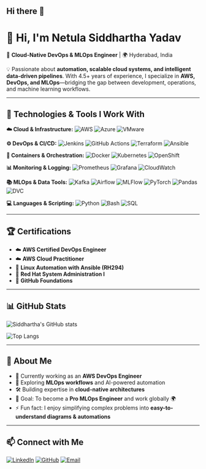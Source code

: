 ## Hi there 👋

# 👋 Hi, I'm Netula Siddhartha Yadav 

🚀 **Cloud-Native DevOps & MLOps Engineer** | 🌍 Hyderabad, India 

💡 Passionate about **automation, scalable cloud systems, and intelligent data-driven pipelines**. 
With 4.5+ years of experience, I specialize in **AWS, DevOps, and MLOps**—bridging the gap between development, operations, and machine learning workflows. 

---

## 🔧 Technologies & Tools I Work With

**☁️ Cloud & Infrastructure:** 
![AWS](https://img.shields.io/badge/AWS-232F3E?style=for-the-badge&logo=amazon-aws&logoColor=white) 
![Azure](https://img.shields.io/badge/Azure-0078D4?style=for-the-badge&logo=microsoft-azure&logoColor=white) 
![VMware](https://img.shields.io/badge/VMware-607078?style=for-the-badge&logo=vmware&logoColor=white)

**⚙️ DevOps & CI/CD:** 
![Jenkins](https://img.shields.io/badge/Jenkins-D33833?style=for-the-badge&logo=jenkins&logoColor=white) 
![GitHub Actions](https://img.shields.io/badge/GitHub%20Actions-2088FF?style=for-the-badge&logo=github-actions&logoColor=white) 
![Terraform](https://img.shields.io/badge/Terraform-7B42BC?style=for-the-badge&logo=terraform&logoColor=white) 
![Ansible](https://img.shields.io/badge/Ansible-EE0000?style=for-the-badge&logo=ansible&logoColor=white)

**🐳 Containers & Orchestration:** 
![Docker](https://img.shields.io/badge/Docker-2496ED?style=for-the-badge&logo=docker&logoColor=white) 
![Kubernetes](https://img.shields.io/badge/Kubernetes-326CE5?style=for-the-badge&logo=kubernetes&logoColor=white) 
![OpenShift](https://img.shields.io/badge/OpenShift-EE0000?style=for-the-badge&logo=redhatopenshift&logoColor=white)

**📊 Monitoring & Logging:** 
![Prometheus](https://img.shields.io/badge/Prometheus-E6522C?style=for-the-badge&logo=prometheus&logoColor=white) 
![Grafana](https://img.shields.io/badge/Grafana-F46800?style=for-the-badge&logo=grafana&logoColor=white) 
![CloudWatch](https://img.shields.io/badge/AWS%20CloudWatch-FF4F8B?style=for-the-badge&logo=amazonaws&logoColor=white)

**📚 MLOps & Data Tools:** 
![Kafka](https://img.shields.io/badge/Apache%20Kafka-231F20?style=for-the-badge&logo=apache-kafka&logoColor=white) 
![Airflow](https://img.shields.io/badge/Apache%20Airflow-017CEE?style=for-the-badge&logo=apache-airflow&logoColor=white) 
![MLFlow](https://img.shields.io/badge/MLflow-0194E2?style=for-the-badge&logo=mlflow&logoColor=white) 
![PyTorch](https://img.shields.io/badge/PyTorch-EE4C2C?style=for-the-badge&logo=pytorch&logoColor=white) 
![Pandas](https://img.shields.io/badge/Pandas-150458?style=for-the-badge&logo=pandas&logoColor=white) 
![DVC](https://img.shields.io/badge/DVC-945DD6?style=for-the-badge&logo=dvc&logoColor=white) 

**💻 Languages & Scripting:** 
![Python](https://img.shields.io/badge/Python-3776AB?style=for-the-badge&logo=python&logoColor=white) 
![Bash](https://img.shields.io/badge/Bash-4EAA25?style=for-the-badge&logo=gnu-bash&logoColor=white) 
![SQL](https://img.shields.io/badge/SQL-CC2927?style=for-the-badge&logo=microsoftsqlserver&logoColor=white)

---

## 🏆 Certifications
- ☁️ **AWS Certified DevOps Engineer** 
- ☁️ **AWS Cloud Practitioner** 
- 🐧 **Linux Automation with Ansible (RH294)** 
- 🐧 **Red Hat System Administration I** 
- 🐙 **GitHub Foundations**

---

## 📊 GitHub Stats
![Siddhartha's GitHub stats](https://github-readme-stats.vercel.app/api?username=siddhartha-svg&show_icons=true&theme=radical)

![Top Langs](https://github-readme-stats.vercel.app/api/top-langs/?username=siddhartha-svg&layout=compact&theme=radical)

---

## 🌟 About Me
- 🔭 Currently working as an **AWS DevOps Engineer** 
- 🌱 Exploring **MLOps workflows** and AI-powered automation 
- 🛠 Building expertise in **cloud-native architectures** 
- 🎯 Goal: To become a **Pro MLOps Engineer** and work globally 🌍 
- ⚡ Fun fact: I enjoy simplifying complex problems into **easy-to-understand diagrams & automations** 

---

## 📫 Connect with Me
[![LinkedIn](https://img.shields.io/badge/LinkedIn-0A66C2?style=for-the-badge&logo=linkedin&logoColor=white)](https://linkedin.com/in/netula-siddhartha-yadav-8b58851a6/) 
[![GitHub](https://img.shields.io/badge/GitHub-181717?style=for-the-badge&logo=github&logoColor=white)](https://github.com/siddhartha-svg) 
[![Email](https://img.shields.io/badge/Email-D14836?style=for-the-badge&logo=gmail&logoColor=white)](mailto:netulasiddhartha129@gmail.com)
